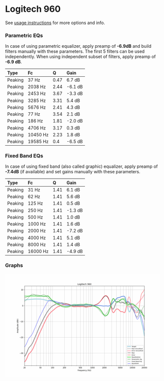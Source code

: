 # Logitech 960
See [usage instructions](https://github.com/jaakkopasanen/AutoEq#usage) for more options and info.

### Parametric EQs
In case of using parametric equalizer, apply preamp of **-6.9dB** and build filters manually
with these parameters. The first 5 filters can be used independently.
When using independent subset of filters, apply preamp of **-6.9 dB**.

| Type    | Fc       |    Q | Gain    |
|:--------|:---------|:-----|:--------|
| Peaking | 37 Hz    | 0.47 | 6.7 dB  |
| Peaking | 2038 Hz  | 2.44 | -6.1 dB |
| Peaking | 2453 Hz  | 3.67 | -3.3 dB |
| Peaking | 3285 Hz  | 3.31 | 5.4 dB  |
| Peaking | 5676 Hz  | 2.41 | 4.3 dB  |
| Peaking | 77 Hz    | 3.54 | 2.1 dB  |
| Peaking | 186 Hz   | 1.81 | -2.0 dB |
| Peaking | 4706 Hz  | 3.17 | 0.3 dB  |
| Peaking | 10450 Hz | 2.23 | 1.8 dB  |
| Peaking | 19585 Hz | 0.4  | -6.5 dB |

### Fixed Band EQs
In case of using fixed band (also called graphic) equalizer, apply preamp of **-7.4dB**
(if available) and set gains manually with these parameters.

| Type    | Fc       |    Q | Gain    |
|:--------|:---------|:-----|:--------|
| Peaking | 31 Hz    | 1.41 | 6.1 dB  |
| Peaking | 62 Hz    | 1.41 | 5.6 dB  |
| Peaking | 125 Hz   | 1.41 | 0.5 dB  |
| Peaking | 250 Hz   | 1.41 | -1.3 dB |
| Peaking | 500 Hz   | 1.41 | 1.0 dB  |
| Peaking | 1000 Hz  | 1.41 | 1.6 dB  |
| Peaking | 2000 Hz  | 1.41 | -7.2 dB |
| Peaking | 4000 Hz  | 1.41 | 5.1 dB  |
| Peaking | 8000 Hz  | 1.41 | 1.4 dB  |
| Peaking | 16000 Hz | 1.41 | -4.9 dB |

### Graphs
![](./Logitech%20960.png)